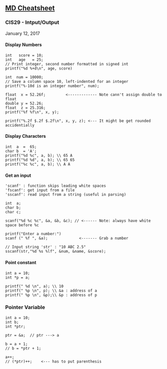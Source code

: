 [MD Cheatsheet](https://github.com/adam-p/markdown-here/wiki/Markdown-Cheatsheet)
---
### CIS29 - Intput/Output
January 12, 2017

#### Display Numbers
````
int   score = 10;
int   age   = 25;
// Print integer, second number formatted in signed int
printf("%d %+d\n", age, score)
 
int  num = 10000;
// Save a column space 10, left-indented for an integer
printf("%-10d is an integer number", num);

float  x = 52.26f;         <------------- Note cann't assign double to float
double y = 52.26;
float  z = 25.316;
printf("%f %f\n", x, y);

printf("%.2f $.2f $.2f\n", x, y, z); <--- It might be get rounded accidentially
````

#### Display Characters
```
int  a  =  65;
char b  = 'A';
printf("%d %c", a, b); \\ 65 A
printf("%d %d", a, b); \\ 65 65
printf("%c %c", a, b); \\ A A
```

#### Get an input
````
'scanf' : function skips leading white spaces
'fscanf': get input from a file
'sscanf': read input from a string (useful in parsing)

int  a;
char b;
char c;

scanf("%d %c %c", &a, &b, &c); // <------ Note: always have white space before %c

printf("Enter a number:")
scanf (" %f ", &a);              <------- Grab a number

// Input string 'str' : "10 ABC 2.5"
sscanf(str,"%d %s %lf", &num, &name, &score);
````
#### Point constant
```
int a = 10;
int *p = a;

printf(" %d \n", a); \\ 10
printf(" %p \n", p); \\ &a : address of a
printf(" %p \n", &p);\\ &p : address of p
```

### Pointer Variable
```
int a = 10;
int b;
int *ptr;

ptr = &a;  // ptr ---> a

b = a + 1;
// b = *ptr + 1;

a++;
// (*ptr)++;    <--- has to put parenthesis

```
